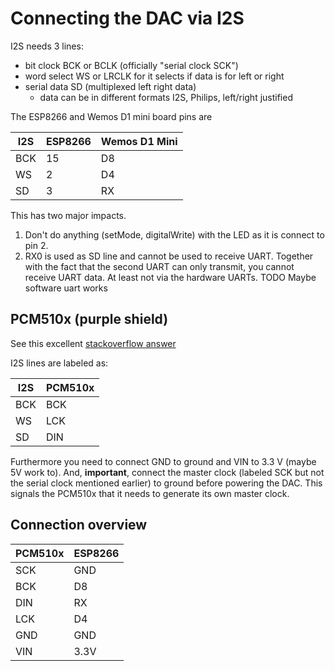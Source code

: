 # Connecting the DAC via I2S


I2S needs 3 lines:

* bit clock BCK or BCLK (officially "serial clock SCK")
* word select WS or LRCLK for it selects if data is for left or right
* serial data SD (multiplexed left right data)
  * data can be in different formats I2S, Philips, left/right justified

The ESP8266 and Wemos D1 mini board pins are

| I2S | ESP8266 | Wemos D1 Mini |
| --- | ------- | ------------- |
| BCK | 15      | D8            |
| WS  | 2       | D4            |
| SD  | 3       | RX            |

This has two major impacts. 
1) Don't do anything (setMode, digitalWrite) with the LED as it is connect to pin 2.
2) RX0 is used as SD line and cannot be used to receive UART.
Together with the fact that the second UART can only transmit, you cannot receive UART data.
At least not via the hardware UARTs.
TODO Maybe software uart works


## PCM510x (purple shield)

See this excellent [stackoverflow answer](https://raspberrypi.stackexchange.com/questions/76188/how-to-make-pcm5102-dac-work-on-raspberry-pi-zerow/94951#94951)

I2S lines are labeled as:

| I2S | PCM510x |
| --- | ------- |
| BCK | BCK     |
| WS  | LCK     |
| SD  | DIN     |

Furthermore you need to connect GND to ground and VIN to 3.3 V (maybe 5V work to).
And, **important**, connect the master clock (labeled SCK but not the serial clock mentioned earlier) to ground before powering the DAC.
This signals the PCM510x that it needs to generate its own master clock.


## Connection overview

| PCM510x | ESP8266 |
| ------- | ------- |
| SCK     | GND     |
| BCK     | D8      |
| DIN     | RX      |
| LCK     | D4      |
| GND     | GND     |
| VIN     | 3.3V    |
